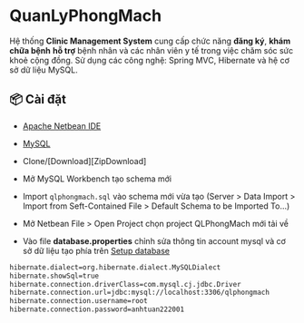 # QuanLyPhongMach

 Hệ thống **Clinic Management System** cung cấp chức năng **đăng ký**, **khám chữa bệnh** **hỗ trợ** bệnh nhân và các nhân viên y tế trong việc chăm sóc sức khoẻ cộng đồng.
Sử dụng các công nghệ: Spring MVC, Hibernate và hệ cơ sở dữ liệu MySQL.

## 📦 Cài đặt

* [Apache Netbean IDE](https://netbeans.apache.org/download/index.html)

* [MySQL](https://www.mysql.com/downloads/)

* Clone/[Download][ZipDownload]

* Mở MySQL Workbench tạo schema mới 

* Import `qlphongmach.sql` vào schema mới vừa tạo (Server > Data Import > Import from Seft-Contained File > Default Schema to be Imported To...)

* Mở Netbean File > Open Project chọn project QLPhongMach mới tải về

* Vào file **database.properties** chỉnh sửa thông tin account mysql và cơ sở dữ liệu tạo phía trên [Setup database](QLPhongMach/src/main/resources/databases.properties)

```bash
hibernate.dialect=org.hibernate.dialect.MySQLDialect
hibernate.showSql=true
hibernate.connection.driverClass=com.mysql.cj.jdbc.Driver
hibernate.connection.url=jdbc:mysql://localhost:3306/qlphongmach
hibernate.connection.username=root
hibernate.connection.password=anhtuan222001
```



